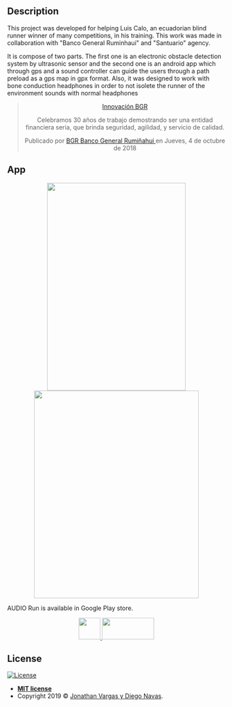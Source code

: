 ## Description

This project was developed for helping Luis Calo, an ecuadorian blind runner winner of many competitions, in his training. This work was made in collaboration with "Banco General Ruminhaui" and "Santuario" agency.

It is compose of two parts. The first one is an electronic obstacle detection system by ultrasonic sensor and the second one is an android app which through gps and a sound controller can guide the users through a path preload as a gps map in gpx format. Also, it was designed to work with bone conduction headphones in order to not isolete the runner of the environment sounds with normal headphones

<!-- Load Facebook SDK for JavaScript -->
<div id="fb-root"></div>
<script async defer src="https://connect.facebook.net/en_US/sdk.js#xfbml=1&version=v3.2"></script>

<div 
  class="fb-video" 
  data-href="https://www.facebook.com/BGRoficial/videos/181602816075274/" 
  data-width="800" 
  data-show-text="true"
  align="center">
    <blockquote 
    cite="https://developers.facebook.com/BGRoficial/videos/181602816075274/" class="fb-xfbml-parse-ignore">
        <a href="https://developers.facebook.com/BGRoficial/videos/181602816075274/">
          Innovación BGR
        </a>
        <p>
          Celebramos 30 años de trabajo demostrando ser una entidad financiera seria, que brinda seguridad, agilidad, y servicio de calidad.
        </p>
        Publicado por 
        <a href="https://www.facebook.com/BGRoficial/">
          BGR Banco General Rumiñahui
        </a> 
        en Jueves, 4 de octubre de 2018
    </blockquote>
</div>

## App

<p align="center">
  <img height="480" width="320" src="https://www.jonathanvargas.ml/wp-content/uploads/2019/03/AUDIORun4.png">

  <img height="480" width="380" src="https://www.jonathanvargas.ml/wp-content/uploads/2019/03/AUDIORun1.jpg">

</p>

<p align="center">

</p>

AUDIO Run is available in Google Play store.

<p align="center">
    <a href="https://play.google.com/store/apps/details?id=com.e.jona.randgo">
        <img height="50" width="50" src="https://www.jonathanvargas.ml/wp-content/uploads/2019/03/AudioRunlogo.png">
    </a>
    <a href="https://play.google.com/store/apps/details?id=com.e.jona.randgo">
      <img height="50" width="120" src="https://www.jonathanvargas.ml/wp-content/uploads/2019/03/google-play-badge.png">
    </a>
</p>


## License

[![License](http://img.shields.io/:license-mit-blue.svg?style=flat-square)](http://badges.mit-license.org)

- **[MIT license](http://opensource.org/licenses/mit-license.php)**
- Copyright 2019 © <a href="https://www.jonathanvargas.ml" target="_blank">Jonathan Vargas y Diego Navas</a>.


